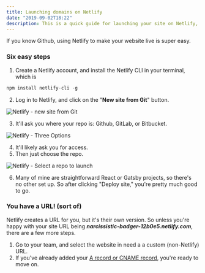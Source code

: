```yaml
---
title: Launching domains on Netlify
date: "2019-09-02T18:22"
description: This is a quick guide for launching your site on Netlify, and also adding your own custom domain.
---
```


If you know Github, using Netlify to make your website live is super easy.

### Six easy steps

1. Create a Netlify account, and install the Netlify CLI in your terminal, which is 
```javascript
npm install netlify-cli -g
```
2. Log in to Netlify, and click on the "**New site from Git**" button.

![Netlify - new site from Git](https://res.cloudinary.com/billpliske/image/upload/v1567475283/blog/netlify-new-site.png)

3. It'll ask you where your repo is: Github, GitLab, or Bitbucket.

![Netlify - Three Options](https://res.cloudinary.com/billpliske/image/upload/v1567475523/blog/netlify-three-options.png)

4. It'll likely ask you for access.
5. Then just choose the repo. 

![Netlify - Select a repo to launch](https://res.cloudinary.com/billpliske/image/upload/v1567475567/blog/netlify-github-repo-list.png)

6. Many of mine are straightforward React or Gatsby projects, so there's no other set up. So after clicking "Deploy site," you're pretty much good to go.

### You have a URL! (sort of)

Netlify creates a URL for you, but it's their own version. So unless you're happy with your site URL being ***narcissistic-badger-12b0e5.netlify.com***, there are a few more steps.

1. Go to your team, and select the website in need a a custom (non-Netlify) URL.
2. If you've already added your <a href="/bluehost-to-dreamhost">A record or CNAME record</a>, you're ready to move on.